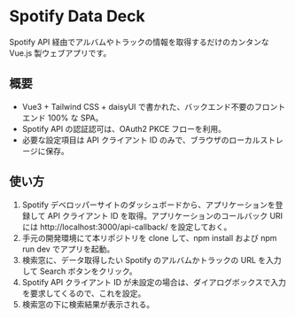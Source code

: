 # Spotify Data Deck

Spotify API 経由でアルバムやトラックの情報を取得するだけのカンタンな Vue.js 製ウェブアプリです。

## 概要

* Vue3 + Tailwind CSS + daisyUI で書かれた、バックエンド不要のフロントエンド 100% な SPA。
* Spotify API の認証認可は、OAuth2 PKCE フローを利用。
* 必要な設定項目は API クライアント ID のみで、ブラウザのローカルストレージに保存。

## 使い方

1. Spotify デベロッパーサイトのダッシュボードから、アプリケーションを登録して API クライアント ID を取得。アプリケーションのコールバック URI には http://localhost:3000/api-callback/ を設定しておく。
2. 手元の開発環境にて本リポジトリを clone して、npm install および npm run dev でアプリを起動。
3. 検索窓に、データ取得したい Spotify のアルバムかトラックの URL を入力して Search ボタンをクリック。
4. Spotify API クライアント ID が未設定の場合は、ダイアログボックスで入力を要求してくるので、これを設定。
5. 検索窓の下に検索結果が表示される。
